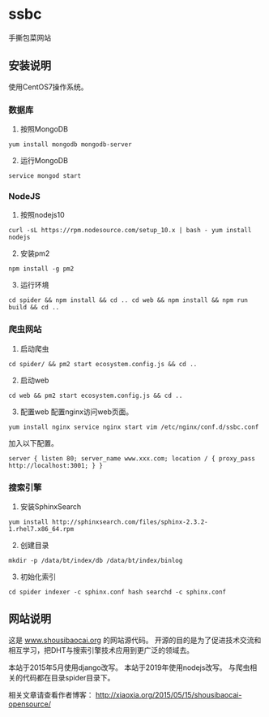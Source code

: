 # ssbc
手撕包菜网站

## 安装说明

使用CentOS7操作系统。

### 数据库 ###
1. 按照MongoDB

`
yum install mongodb mongodb-server
`

2. 运行MongoDB

`
service mongod start
`

### NodeJS ###
1. 按照nodejs10

`
curl -sL https://rpm.nodesource.com/setup_10.x | bash -
yum install nodejs
`

2. 安装pm2

`
npm install -g pm2
`

3. 运行环境

`
cd spider && npm install && cd ..
cd web && npm install && npm run build && cd ..
`

### 爬虫网站 ###
1. 启动爬虫

`
cd spider/ && pm2 start ecosystem.config.js && cd ..
`

2. 启动web

`
cd web && pm2 start ecosystem.config.js && cd ..
`

3. 配置web
配置nginx访问web页面。

`
yum install nginx
service nginx start
vim /etc/nginx/conf.d/ssbc.conf
`

加入以下配置。

`
server {
    listen 80;
    server_name www.xxx.com;
    location / {
        proxy_pass http://localhost:3001;
    }
}
`


### 搜索引擎 ###
1. 安装SphinxSearch

`
yum install http://sphinxsearch.com/files/sphinx-2.3.2-1.rhel7.x86_64.rpm
`

2. 创建目录

`
mkdir -p /data/bt/index/db /data/bt/index/binlog
`

3. 初始化索引

`
cd spider
indexer -c sphinx.conf hash
searchd -c sphinx.conf
`


## 网站说明
这是 www.shousibaocai.org 的网站源代码。
开源的目的是为了促进技术交流和相互学习，把DHT与搜索引擎技术应用到更广泛的领域去。

本站于2015年5月使用django改写。
本站于2019年使用nodejs改写。
与爬虫相关的代码都在目录spider目录下。

相关文章请查看作者博客：
http://xiaoxia.org/2015/05/15/shousibaocai-opensource/
